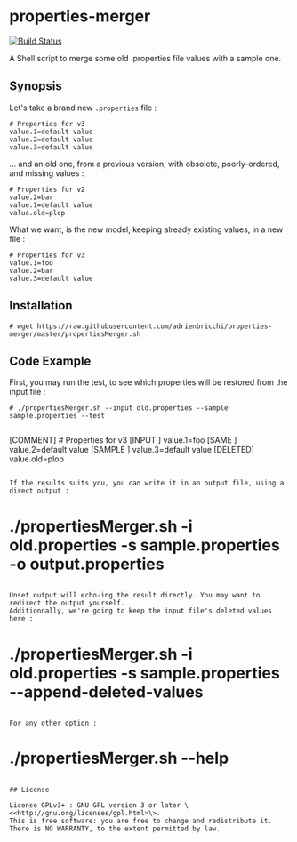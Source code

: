 # properties-merger

[![Build Status](https://travis-ci.org/adrienbricchi/properties-merger.svg?branch=master)](https://travis-ci.org/adrienbricchi/properties-merger)

A Shell script to merge some old .properties file values with a sample one.

## Synopsis

Let's take a brand new `.properties` file :
```shell
# Properties for v3
value.1=default value
value.2=default value
value.3=default value
```

... and an old one, from a previous version, with obsolete, poorly-ordered, and missing values :
```shell
# Properties for v2
value.2=bar
value.1=default value
value.old=plop
```

What we want, is the new model, keeping already existing values, in a new file :
```shell
# Properties for v3
value.1=foo
value.2=bar
value.3=default value
```

## Installation

```
# wget https://raw.githubusercontent.com/adrienbricchi/properties-merger/master/propertiesMerger.sh
```

## Code Example

First, you may run the test, to see which properties will be restored from the input file :
```
# ./propertiesMerger.sh --input old.properties --sample sample.properties --test
```
>```
[COMMENT] # Properties for v3
[INPUT  ] value.1=foo
[SAME   ] value.2=default value
[SAMPLE ] value.3=default value
[DELETED] value.old=plop
```

If the results suits you, you can write it in an output file, using a direct output :
```
# ./propertiesMerger.sh -i old.properties -s sample.properties -o output.properties
```

Unset output will echo-ing the result directly. You may want to redirect the output yourself.  
Additionnally, we're going to keep the input file's deleted values here :
```
# ./propertiesMerger.sh -i old.properties -s sample.properties --append-deleted-values
```

For any other option :   
```
# ./propertiesMerger.sh --help
```

## License

License GPLv3+ : GNU GPL version 3 or later \<<http://gnu.org/licenses/gpl.html>\>.  
This is free software: you are free to change and redistribute it.  
There is NO WARRANTY, to the extent permitted by law.

